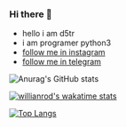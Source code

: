 ### Hi there 👋

* hello i am d5tr 
* i am programer python3 
* [follow me in instagram](https://instagram.com/d_5tr)
* [follow me in telegram](https://t.me/d5tr_Cyber)

![Anurag's GitHub stats](https://github-readme-stats.vercel.app/api?username=d5tr&show_icons=true&theme=vision-friendly-dark)

[![willianrod's wakatime stats](https://github-readme-stats.vercel.app/api/wakatime?username=d5tr&theme=vision-friendly-dark)](https://github.com/d5tr/github-readme-stats)


[![Top Langs](https://github-readme-stats.vercel.app/api/top-langs/?username=d5tr&theme=vision-friendly-dark)](https://github.com/d5tr/github-readme-stats)









<!--
**d5tr/d5tr** is a ✨ _special_ ✨ repository because its `README.md` (this file) appears on your GitHub profile.

Here are some ideas to get you started:

- 🔭 I’m currently working on ...
- 🌱 I’m currently learning ...
- 👯 I’m looking to collaborate on ...
- 🤔 I’m looking for help with ...
- 💬 Ask me about ...
- 📫 How to reach me: ...
- 😄 Pronouns: ...
- ⚡ Fun fact: ...
-->

